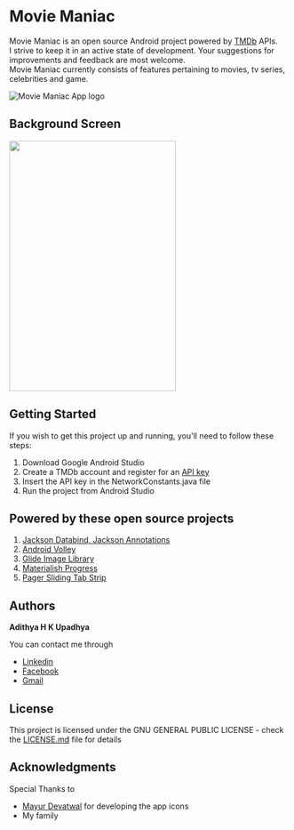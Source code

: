 # Movie Maniac

Movie Maniac is an open source Android project powered by [TMDb](https://www.themoviedb.org/) APIs.<br/>
I strive to keep it in an active state of development. Your suggestions for improvements and feedback are most welcome.<br/>
Movie Maniac currently consists of features pertaining to movies, tv series, celebrities and game.

![Movie Maniac App logo](app/src/main/res/mipmap-xxxhdpi/ic_launcher.png)

## Background Screen
<img src="app/src/main/res/drawable/app_background.jpg" align="middle" width="300" height="450"/>

## Getting Started

If you wish to get this project up and running, you'll need to follow these steps:

1. Download Google Android Studio
2. Create a TMDb account and register for an [API key](https://www.themoviedb.org/documentation/api)
3. Insert the API key in the NetworkConstants.java file
4. Run the project from Android Studio

## Powered by these open source projects

1. [Jackson Databind, Jackson Annotations](https://github.com/FasterXML)
2. [Android Volley](https://github.com/mcxiaoke/android-volley)
3. [Glide Image Library](https://github.com/bumptech/glide)
4. [Materialish Progress](https://github.com/pnikosis/materialish-progress)
5. [Pager Sliding Tab Strip](https://github.com/astuetz/PagerSlidingTabStrip)

## Authors

**Adithya H K Upadhya** 

You can contact me through
* [Linkedin](https://in.linkedin.com/in/adithya-upadhya-2021b582)
* [Facebook](https://www.facebook.com/hkuadithya)
* [Gmail](mailto:developer.moviemaniac@gmail.com)

## License

This project is licensed under the  GNU GENERAL PUBLIC LICENSE - check the [LICENSE.md](LICENSE.md) file for details

## Acknowledgments

Special Thanks to
* [Mayur Devatwal](https://www.behance.net/mayurdevatwal) for developing the app icons
* My family
